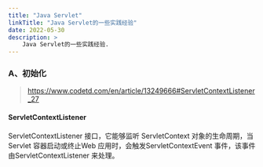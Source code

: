 ```yaml
---
title: "Java Servlet"
linkTitle: "Java Servlet的一些实践经验"
date: 2022-05-30
description: >
    Java Servlet的一些实践经验.
---
```


### A、初始化

> https://www.codetd.com/en/article/13249666#ServletContextListener_27

#### ServletContextListener

ServletContextListener 接口，它能够监听 ServletContext 对象的生命周期，当Servlet 容器启动或终止Web 应用时，会触发ServletContextEvent 事件，该事件由ServletContextListener 来处理。